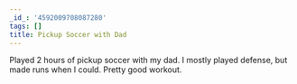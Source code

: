 ```yaml
---
_id_: '4592009708087280'
tags: []
title: Pickup Soccer with Dad
---
```


Played 2 hours of pickup soccer with my dad. I mostly played defense, but made runs when I could. Pretty good workout.
